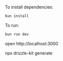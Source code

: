 To install dependencies:
```sh
bun install
```

To run:
```sh
bun run dev
```

open http://localhost:3000

npx drizzle-kit generate